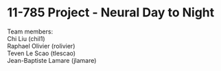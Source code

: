 # 11-785 Project - Neural Day to Night

Team members:  
Chi Liu (chil1)  
Raphael Olivier (rolivier)  
Teven Le Scao (tlescao)  
Jean-Baptiste Lamare (jlamare)
